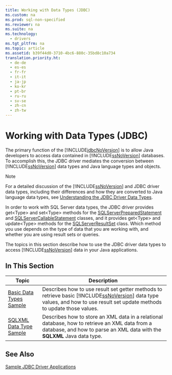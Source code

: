 ```yaml
---
title: Working with Data Types (JDBC)
ms.custom: na
ms.prod: sql-non-specified
ms.reviewer: na
ms.suite: na
ms.technology: 
  - drivers
ms.tgt_pltfrm: na
ms.topic: article
ms.assetid: b39f44d0-3710-4bc6-880c-35bd8c10a734
translation.priority.ht: 
  - de-de
  - es-es
  - fr-fr
  - it-it
  - ja-jp
  - ko-kr
  - pt-br
  - ru-ru
  - sv-se
  - zh-cn
  - zh-tw
---
```

# Working with Data Types (JDBC)
  The primary function of the [!INCLUDE[jdbcNoVersion](../content/includes/jdbcNoVersion_md.md)] is to allow Java developers to access data contained in [!INCLUDE[ssNoVersion](../content/includes/ssNoVersion_md.md)] databases. To accomplish this, the JDBC driver mediates the conversion between [!INCLUDE[ssNoVersion](../content/includes/ssNoVersion_md.md)] data types and Java language types and objects.  
  
> [!NOTE]  
>  For a detailed discussion of the [!INCLUDE[ssNoVersion](../content/includes/ssNoVersion_md.md)] and JDBC driver data types, including their differences and how they are converted to Java language data types, see [Understanding the JDBC Driver Data Types](../content/Understanding-the-JDBC-Driver-Data-Types.md).  
  
 In order to work with SQL Server data types, the JDBC driver provides get\<Type\> and set\<Type\> methods for the [SQLServerPreparedStatement](../content/SQLServerPreparedStatement-Class.md) and [SQLServerCallableStatement](../content/SQLServerCallableStatement-Class.md) classes, and it provides get\<Type\> and update\<Type\> methods for the [SQLServerResultSet](../content/SQLServerResultSet-Class.md) class. Which method you use depends on the type of data that you are working with, and whether you are using result sets or queries.  
  
 The topics in this section describe how to use the JDBC driver data types to access [!INCLUDE[ssNoVersion](../content/includes/ssNoVersion_md.md)] data in your Java applications.  
  
## In This Section  
  
|Topic|Description|  
|-----------|-----------------|  
|[Basic Data Types Sample](../content/Basic-Data-Types-Sample.md)|Describes how to use result set getter methods to retrieve basic [!INCLUDE[ssNoVersion](../content/includes/ssNoVersion_md.md)] data type values, and how to use result set update methods to update those values.|  
|[SQLXML Data Type Sample](../content/SQLXML-Data-Type-Sample.md)|Describes how to store an XML data in a relational database, how to retrieve an XML data from a database, and how to parse an XML data with the **SQLXML** Java data type.|  
  
## See Also  
 [Sample JDBC Driver Applications](../content/Sample-JDBC-Driver-Applications.md)  
  
  